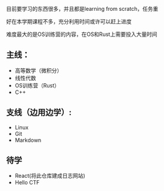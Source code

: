 目前要学习的东西很多，并且都是learning from scratch，任务重

好在本学期课程不多，充分利用时间或许可以赶上进度

难度最大的是OS训练营的内容，在OS和Rust上需要投入大量时间



## 主线：
- 高等数学（微积分）
- 线性代数
- OS训练营（Rust）
- C++
## 支线（边用边学）:
- Linux
- Git
- Markdown
## 待学
- React(将此仓库建成日志网站)
- Hello CTF